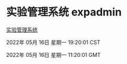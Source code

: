 # 实验管理系统 expadmin
[实验管理系统](http://59.174.24.229:56808/expadmin-782313d2-e1b1-4ea7-932e-3a55e6a1a4d0/)

2022年 05月 16日 星期一 19:20:01 CST

2022年 05月 16日 星期一 11:20:01 GMT
